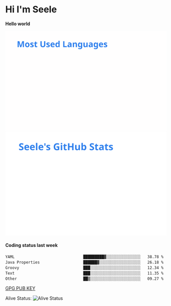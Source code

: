 <h1>Hi I'm Seele</h1>

<b>Hello world</b>

<img src='/assets/top-langs.svg' alt="Seele's github langs"> <img src='/assets/stats.svg' alt="Seele's github stats" >

<h4>Coding status last week </h4>

<!--START_SECTION:waka-->

```txt
YAML                              █████████▓░░░░░░░░░░░░░░░   38.78 %
Java Properties                   ██████▓░░░░░░░░░░░░░░░░░░   26.18 %
Groovy                            ███░░░░░░░░░░░░░░░░░░░░░░   12.34 %
Text                              ███░░░░░░░░░░░░░░░░░░░░░░   11.35 %
Other                             ██▒░░░░░░░░░░░░░░░░░░░░░░   09.27 %
```

<!--END_SECTION:waka-->

[GPG PUB KEY](https://keys.openpgp.org/vks/v1/by-fingerprint/3FCE91BF5B9666B55B67213C4C57B7824A5B6680)

Alive Status: ![Alive Status](https://hc.dvd.moe/b/2/8b44cecc-1f43-4449-9b4b-9c7fd754673c.svg)
